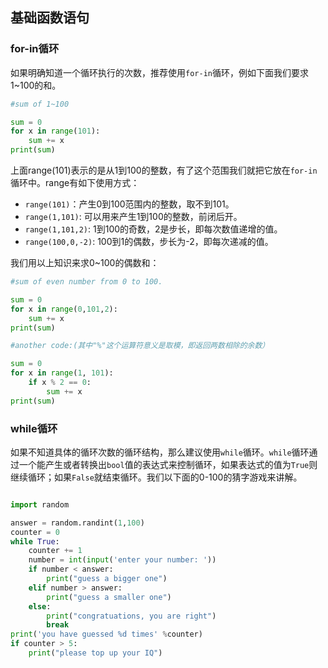 ## **基础函数语句**

### for-in循环
如果明确知道一个循环执行的次数，推荐使用`for-in`循环，例如下面我们要求1~100的和。

```python
#sum of 1~100

sum = 0
for x in range(101):
    sum += x
print(sum)
```

上面range(101)表示的是从1到100的整数，有了这个范围我们就把它放在`for-in`循环中。range有如下使用方式：

- `range(101)`：产生0到100范围内的整数，取不到101。
- `range(1,101)`: 可以用来产生1到100的整数，前闭后开。
- `range(1,101,2)`: 1到100的奇数，2是步长，即每次数值递增的值。
- `range(100,0,-2)`: 100到1的偶数，步长为-2，即每次递减的值。

我们用以上知识来求0~100的偶数和：

```python
#sum of even number from 0 to 100.

sum = 0
for x in range(0,101,2):
    sum += x
print(sum)

#another code:(其中"%"这个运算符意义是取模，即返回两数相除的余数）

sum = 0
for x in range(1, 101):
    if x % 2 == 0:
        sum += x
print(sum)

```

### while循环

如果不知道具体的循环次数的循环结构，那么建议使用`while`循环。`while`循环通过一个能产生或者转换出`bool`值的表达式来控制循环，如果表达式的值为`True`则继续循环；如果`False`就结束循环。我们以下面的0-100的猜字游戏来讲解。

```python

import random

answer = random.randint(1,100)
counter = 0
while True:
    counter += 1
    number = int(input('enter your number: '))
    if number < answer:
        print("guess a bigger one")
    elif number > answer:
        print("guess a smaller one")
    else:
        print("congratuations, you are right")
        break
print('you have guessed %d times' %counter)
if counter > 5:
    print("please top up your IQ")
```
